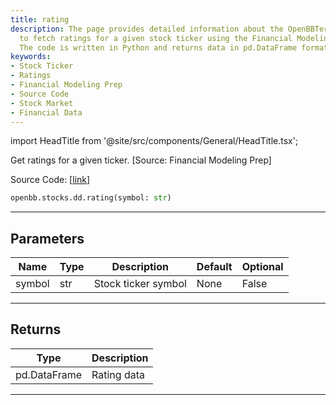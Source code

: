 ```yaml
---
title: rating
description: The page provides detailed information about the OpenBBTerminal's functionality
  to fetch ratings for a given stock ticker using the Financial Modeling Prep source.
  The code is written in Python and returns data in pd.DataFrame format.
keywords:
- Stock Ticker
- Ratings
- Financial Modeling Prep
- Source Code
- Stock Market
- Financial Data
---
```


import HeadTitle from '@site/src/components/General/HeadTitle.tsx';

<HeadTitle title="stocks.dd.rating - Reference | OpenBB SDK Docs" />

Get ratings for a given ticker. [Source: Financial Modeling Prep]

Source Code: [[link](https://github.com/OpenBB-finance/OpenBB/tree/main/openbb_terminal/stocks/due_diligence/fmp_model.py#L17)]

```python
openbb.stocks.dd.rating(symbol: str)
```

---

## Parameters

| Name | Type | Description | Default | Optional |
| ---- | ---- | ----------- | ------- | -------- |
| symbol | str | Stock ticker symbol | None | False |


---

## Returns

| Type | Description |
| ---- | ----------- |
| pd.DataFrame | Rating data |
---

